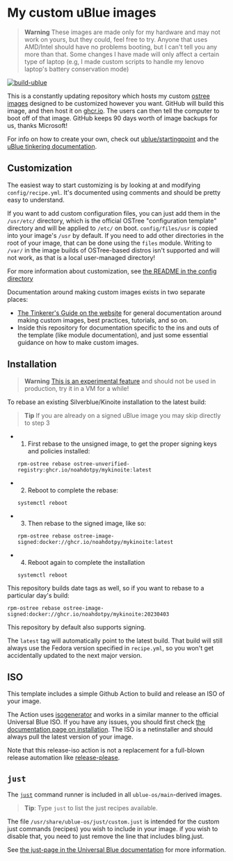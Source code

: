 # My custom uBlue images

> **Warning**
> These images are made only for my hardware and may not work on yours, but they could, feel free to try.
> Anyone that uses AMD/Intel should have no problems booting, but I can't tell you any more than that.
> Some changes I have made will only affect a certain type of laptop (e.g, I made custom scripts to handle my lenovo laptop's battery conservation mode)

[![build-ublue](https://github.com/noahdotpy/.mykinoite/actions/workflows/build.yml/badge.svg)](https://github.com/noahdotpy/.mykinoite/actions/workflows/build.yml)

This is a constantly updating repository which hosts my custom [ostree images](https://fedoraproject.org/wiki/Changes/OstreeNativeContainerStable) designed to be customized however you want.
GitHub will build this image, and then host it on [ghcr.io](https://github.com/features/packages).
The users can then tell the computer to boot off of that image.
GitHub keeps 90 days worth of image backups for us, thanks Microsoft!

For info on how to create your own, check out [ublue/startingpoint](https://github.com/ublue-os/startingpoint)
and the [uBlue tinkering documentation](https://universal-blue.org/tinker/make-your-own/).

## Customization

The easiest way to start customizing is by looking at and modifying `config/recipe.yml`.
It's documented using comments and should be pretty easy to understand.

If you want to add custom configuration files, you can just add them in the `/usr/etc/` directory, 
which is the official OSTree "configuration template" directory and will be applied to `/etc/` on boot.
`config/files/usr` is copied into your image's `/usr` by default.
If you need to add other directories in the root of your image, that can be done using the `files` module.
Writing to `/var/` in the image builds of OSTree-based distros isn't supported and will not work, as that is a local user-managed directory!

For more information about customization, see [the README in the config directory](config/README.md)

Documentation around making custom images exists in two separate places:
* [The Tinkerer's Guide on the website](https://universal-blue.org/tinker/make-your-own/) for general documentation around making custom images, best practices, tutorials, and so on.
* Inside this repository for documentation specific to the ins and outs of the template (like module documentation),
and just some essential guidance on how to make custom images.

## Installation

> **Warning**
> [This is an experimental feature](https://www.fedoraproject.org/wiki/Changes/OstreeNativeContainerStable) and should not be used in production, try it in a VM for a while!

To rebase an existing Silverblue/Kinoite installation to the latest build:

> **Tip**
> If you are already on a signed uBlue image you may skip directly to step 3

- 1. First rebase to the unsigned image, to get the proper signing keys and policies installed:
  ```
  rpm-ostree rebase ostree-unverified-registry:ghcr.io/noahdotpy/mykinoite:latest
  ```
- 2. Reboot to complete the rebase:
  ```
  systemctl reboot
  ```
- 3. Then rebase to the signed image, like so:
  ```
  rpm-ostree rebase ostree-image-signed:docker://ghcr.io/noahdotpy/mykinoite:latest
  ```
- 4. Reboot again to complete the installation
  ```
  systemctl reboot
  ```

This repository builds date tags as well, so if you want to rebase to a particular day's build:

```
rpm-ostree rebase ostree-image-signed:docker://ghcr.io/noahdotpy/mykinoite:20230403
```

This repository by default also supports signing.

The `latest` tag will automatically point to the latest build.
That build will still always use the Fedora version specified in `recipe.yml`, so you won't get accidentally updated to the next major version.

## ISO

This template includes a simple Github Action to build and release an ISO of your image. 

The Action uses [isogenerator](https://github.com/ublue-os/isogenerator) and works in a similar manner to the official Universal Blue ISO. If you have any issues, you should first check [the documentation page on installation](https://universal-blue.org/installation/). The ISO is a netinstaller and should always pull the latest version of your image.

Note that this release-iso action is not a replacement for a full-blown release automation like [release-please](https://github.com/googleapis/release-please).

## `just`

The [`just`](https://just.systems/) command runner is included in all `ublue-os/main`-derived images.

> **Tip**: Type `just` to list the just recipes available.

The file `/usr/share/ublue-os/just/custom.just` is intended for the custom just commands (recipes) you wish to include in your image.
if you wish to disable that, you need to just remove the line that includes bling.just.

See [the just-page in the Universal Blue documentation](https://universal-blue.org/guide/just/) for more information.
